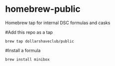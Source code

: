 # homebrew-public

Homebrew tap for internal DSC formulas and casks

#Add this repo as a tap

`brew tap dollarshaveclub/public`

#Install a formula

`brew install minibox` 